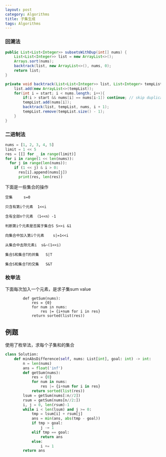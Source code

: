 ```yaml
---
layout: post
category: Algorithms
title: 子集生成
tags: Algorithms
---
```


### 回溯法
```java
public List<List<Integer>> subsetsWithDup(int[] nums) {
    List<List<Integer>> list = new ArrayList<>();
    Arrays.sort(nums);
    backtrack(list, new ArrayList<>(), nums, 0);
    return list;
}

private void backtrack(List<List<Integer>> list, List<Integer> tempList, int [] nums, int start){
    list.add(new ArrayList<>(tempList));
    for(int i = start; i < nums.length; i++){
        if(i > start && nums[i] == nums[i-1]) continue; // skip duplicates
        tempList.add(nums[i]);
        backtrack(list, tempList, nums, i + 1); 
        tempList.remove(tempList.size() - 1);
    }
} 
```

### 二进制法


```python
nums = [1, 2, 3, 4, 5]
limit = 1 << 5
res = [[] for _ in range(limit)]
for i in range(1 << len(nums)):
  for j in range(len(nums)):
    if (1 << j) & i > 0:
      res[i].append(nums[j])
      print(res, len(res))

```

下面是一些集合的操作  

	空集     s=0
	
	只含有第i个元素  1<<i
	
	含有全部n个元素 （1<<n）-1
	
	判断第i个元素是否属于集合S S>>i &1
	
	向集合中加入第i个元素    s|=1<<i
	
	从集合中去除元素i  s&~(1<<i)
	
	集合S和集合T的并集   S|T
	
	集合S和集合T的交集   S&T


### 枚举法

下面每次加入一个元素，是求子集sum value

```
        def getSum(nums):
            res = {0}
            for num in nums:
                res |= {i+num for i in res}
            return sorted(list(res))
```



## 例题

使用了枚举法，求每个子集和的集合

```python
class Solution:
    def minAbsDifference(self, nums: List[int], goal: int) -> int:
        n = len(nums)
        ans = float('inf')
        def getSum(nums):
            res = {0}
            for num in nums:
                res |= {i+num for i in res}
            return sorted(list(res))
        lsum = getSum(nums[:n//2])
        rsum = getSum(nums[n//2:])
        i, j = 0, len(rsum)-1
        while i < len(lsum) and j >= 0:
            tmp = lsum[i] + rsum[j]
            ans = min(ans, abs(tmp - goal))
            if tmp > goal:
                j -= 1
            elif tmp == goal:
                return ans
            else:
                i += 1
        return ans
```

